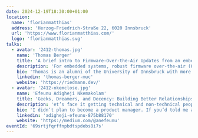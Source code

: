 ```yaml
---
date: 2024-12-19T18:30:00+01:00
location:
  name: 'florianmatthias'
  address: 'Herzog-Friedrich-Straße 22, 6020 Innsbruck'
  url: 'https://www.florianmatthias.com/'
  logo: 'florianmatthias.svg'
talks:
  - avatar: '2412-thomas.jpg'
    name: 'Thomas Berger'
    title: 'A brief intro to Firmware-Over-the-Air Updates from an embedded device perspective'
    description: 'For embedded systems, robust firmware over-the-air (OTA) updates are essential. They ensure data protection, update integrity, and fast recovery from failures or attacks. As connected devices grow, fail-safe OTA updates are increasingly critical to prevent unauthorized access and system disruptions. Thomas will give a brief overview of the basic principles and some of the challenges.'
    bio: 'Thomas is an alumni of the University of Innsbruck with more than 15 years of experience in IoT in various industries. He started his career at General Electrics Healthcare as a C++ developer in the field of X-ray machine connectivity. His interest in the connectivity topic brought him to a measurement device manufacturer, which he led as General Manager for the last 4 years, before moving to a Munich based IoT consulting company called Concept Reply GmbH, where he is currently responsible for the Embedded Development department as Senior Manager.'
    linkedin: 'thomas-berger-muc'
    website: 'https://riedmann.dev/'
  - avatar: '2412-nkemclose.jpg'
    name: 'Efeunu Adigheji Nkemakolam'
    title: 'Geeks, Dreamers, and Decency: Building Better Relationships in Tech'
    description: 'et’s face it getting technical and non-technical people to work seamlessly together can feel like herding cats, but it doesn’t have to be that way. Drawing from years of navigating the chaotic but rewarding world of product management (and yes, babysitting engineers), this talk dives into the art of bridging the gap between “geeks” and “non-geeks” in tech. We’ll explore real-world strategies for fostering better collaboration, sprinkled with humor, a dash of personal experience, and one guiding principle: being decent human beings goes a long way. Whether you’re the tech wizard or the big-picture dreamer, you’ll walk away with practical tips and maybe even a few laughs. Let’s turn the “us vs. them” dynamic into a team win. Ready to dive in? Let’s do this!'
    bio: 'I didn’t plan to become a product manager. If you’d told me about product management five years ago, I probably would’ve smiled and nodded like I knew what it was, only to Google it later. But somehow, this role found me while I was working as a UI designer for a startup. Fast forward to today, I’ve worked as a product manager at companies of all stages. And no, I’m not a project manager please stop asking. My days are a mix of babysitting software engineers, being the voice of reason to leadership teams, and occasionally pretending I have all the answers. When I’m not doing that, you’ll find me escaping reality through cooking, anime, and video games. I’m currently pursuing my master’s degree at the University of Innsbruck, diving deeper into all things tech and strategy. Today, I want to share some hard-earned lessons on building better relationships between technical and non-technical people lessons that start with one simple thing: being decent to each other. '
    linkedin: 'adigheji-efeunu-875b88170'
    website: 'https://medium.com/@anefeunu'
eventId: '69srtjfqrffnpbdtspdebs8i7s'
---
```

